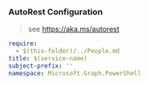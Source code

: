 ### AutoRest Configuration

> see https://aka.ms/autorest

``` yaml
require:
  - $(this-folder)/../People.md
title: $(service-name)
subject-prefix: ''
namespace: Microsoft.Graph.PowerShell
```
